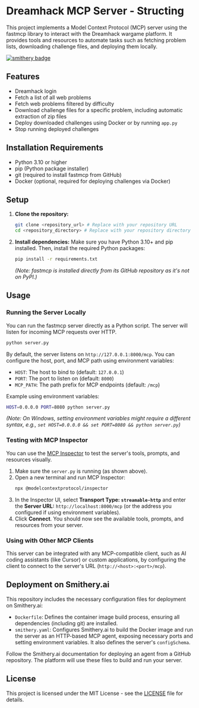 # Dreamhack MCP Server - Structing

This project implements a Model Context Protocol (MCP) server using the fastmcp library to interact with the Dreamhack wargame platform. It provides tools and resources to automate tasks such as fetching problem lists, downloading challenge files, and deploying them locally.

[![smithery badge](https://smithery.ai/badge/@atimevil/dreamhack_mcp)](https://smithery.ai/server/@atimevil/dreamhack_mcp)

## Features

-   Dreamhack login
-   Fetch a list of all web problems
-   Fetch web problems filtered by difficulty
-   Download challenge files for a specific problem, including automatic extraction of zip files
-   Deploy downloaded challenges using Docker or by running `app.py`
-   Stop running deployed challenges

## Installation Requirements

-   Python 3.10 or higher
-   pip (Python package installer)
-   git (required to install fastmcp from GitHub)
-   Docker (optional, required for deploying challenges via Docker)

## Setup

1.  **Clone the repository:**
    ```bash
    git clone <repository_url> # Replace with your repository URL
    cd <repository_directory> # Replace with your repository directory
    ```

2.  **Install dependencies:**
    Make sure you have Python 3.10+ and pip installed. Then, install the required Python packages:
    ```bash
    pip install -r requirements.txt
    ```
    *(Note: fastmcp is installed directly from its GitHub repository as it's not on PyPI.)*

## Usage

### Running the Server Locally

You can run the fastmcp server directly as a Python script. The server will listen for incoming MCP requests over HTTP.

```bash
python server.py
```

By default, the server listens on `http://127.0.0.1:8000/mcp`. You can configure the host, port, and MCP path using environment variables:

-   `HOST`: The host to bind to (default: `127.0.0.1`)
-   `PORT`: The port to listen on (default: `8000`)
-   `MCP_PATH`: The path prefix for MCP endpoints (default: `/mcp`)

Example using environment variables:

```bash
HOST=0.0.0.0 PORT=8080 python server.py
```
*(Note: On Windows, setting environment variables might require a different syntax, e.g., `set HOST=0.0.0.0 && set PORT=8080 && python server.py`)*

### Testing with MCP Inspector

You can use the [MCP Inspector](https://github.com/modelcontextprotocol/inspector) to test the server's tools, prompts, and resources visually.

1.  Make sure the `server.py` is running (as shown above).
2.  Open a new terminal and run MCP Inspector:
    ```bash
    npx @modelcontextprotocol/inspector
    ```
3.  In the Inspector UI, select **Transport Type: `streamable-http`** and enter the **Server URL:** `http://localhost:8000/mcp` (or the address you configured if using environment variables).
4.  Click **Connect**. You should now see the available tools, prompts, and resources from your server.

### Using with Other MCP Clients

This server can be integrated with any MCP-compatible client, such as AI coding assistants (like Cursor) or custom applications, by configuring the client to connect to the server's URL (`http://<host>:<port>/mcp`).

## Deployment on Smithery.ai

This repository includes the necessary configuration files for deployment on Smithery.ai:

-   `Dockerfile`: Defines the container image build process, ensuring all dependencies (including git) are installed.
-   `smithery.yaml`: Configures Smithery.ai to build the Docker image and run the server as an HTTP-based MCP agent, exposing necessary ports and setting environment variables. It also defines the server's `configSchema`.

Follow the Smithery.ai documentation for deploying an agent from a GitHub repository. The platform will use these files to build and run your server.

## License

This project is licensed under the MIT License - see the [LICENSE](LICENSE) file for details. 
